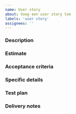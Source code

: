 ```yaml
---
name: User story
about: Voeg een user story toe
labels: 'user story'
assignees: ''
---
```

### Description


### Estimate


### Acceptance criteria


### Specific details


### Test plan


### Delivery notes

